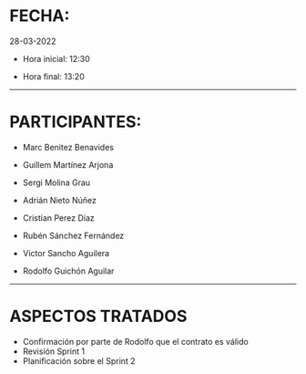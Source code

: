 ﻿#  FECHA:

28-03-2022

- Hora inicial: 12:30

- Hora final: 13:20

-----

#  PARTICIPANTES:

- Marc Benitez Benavides

- Guillem Martínez Arjona

- Sergi Molina Grau

- Adrián Nieto Núñez

- Cristian Perez Diaz

- Rubén Sánchez Fernández

- Victor Sancho Aguilera

- Rodolfo Guichón Aguilar

-----

#  ASPECTOS TRATADOS

- Confirmación por parte de Rodolfo que el contrato es válido
- Revisión Sprint 1 
- Planificación sobre el Sprint 2 

